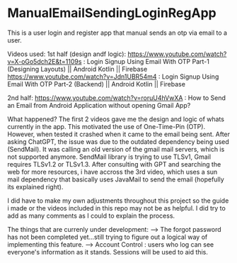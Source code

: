 # ManualEmailSendingLoginRegApp
This is a user login and register app that manual sends an otp via email to a user.


Videos used:
1st half (design andf logic):
https://www.youtube.com/watch?v=X-oGo5dch2E&t=1109s : Login Signup Using Email With OTP Part-1 (Designing Layouts) || Android Kotlin || Firebase
https://www.youtube.com/watch?v=Jdn1UBR54m4 : Login Signup Using Email With OTP Part-2 (Backend) || Android Kotlin || Firebase

2nd half:
https://www.youtube.com/watch?v=roruU4hVwXA : How to Send an Email from Android Application without opening Gmail App?

What happened?
The first 2 videos gave me the design and logic of whats currently in the app. This motivated the use of One-Time-Pin (OTP). However, when tested it crashed when it came to the email being sent. After asking ChatGPT, the issue was due to the outdated dependency being used (SendMail). It was calling an old version of the gmail mail servers, which is not supported anymore. SendMail library is trying to use TLSv1, Gmail requires TLSv1.2 or TLSv1.3. After consulting with GPT and searching the web for more resources, i have accross the 3rd video, which uses a sun mail dependency that basically uses JavaMail to send the email (hopefully its explained right).

I did have to make my own adjustments throughout this project so the guide i made or the videos included in this repo may not be as helpful. I did try to add as many comments as I could to explain the process.

The things that are currenly under development:
--> The forgot password has not been completed yet...still trying to figure out a logical way of implementing this feature.
--> Account Control : users who log can see everyone's information as it stands. Sessions will be used to aid this.
